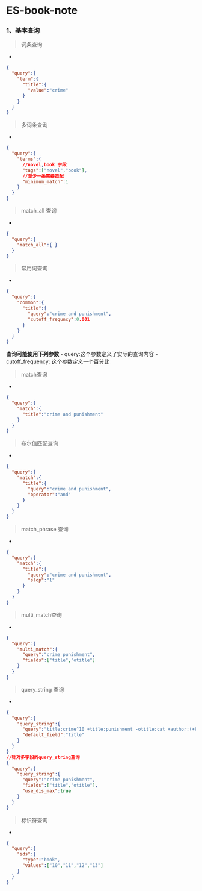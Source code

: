 # ES-book-note

### 1、基本查询
>  词条查询

+ 
```json
{
  "query":{
    "term":{
      "title":{
        "value":"crime"
      }
    }
  }
}
```

 >  多词条查询

 + 
```json
{
  "query":{
    "terms":{
      //novel,book 字段
      "tags":["novel","book"],
      //至少一条需要匹配
      "minimum_match":1
    }
  }
}
```

 >  match_all 查询

 + 
```json
{
  "query":{
    "match_all":{ }
  }
}
```

 >  常用词查询

 + 
```json
{
  "query":{
    "common":{
      "title":{
        "query":"crime and punishment",
        "cutoff_frequncy":0.001
      }
    }
  }
}
```
__查询可能使用下列参数__
    - query:这个参数定义了实际的查询内容
    - cutoff_frequency: 这个参数定义一个百分比

 >  match查询

 + 
```json
{
  "query":{
    "match":{
      "title":"crime and punishment"
    }
  }
}
```

 >  布尔值匹配查询

 + 
```json
{
  "query":{
    "match":{
      "title":{
        "query":"crime and punishment",
        "operator":"and"
      }
    }
  }
}
```

 >  match_phrase 查询

 + 
```json
{
  "query":{
    "match":{
      "title":{
        "query":"crime and punishment",
        "slop":"1"
      }
    }
  }
}
```

 >  multi_match查询

 + 
```json
{
  "query":{
    "multi_match":{
      "query":"crime punishment",
      "fields":["title","otitle"]
    }
  }
}
```

 >  query_string 查询

 + 
```json
{
  "query":{
    "query_string":{
      "query":"title:crime^10 +title:punishment -otitle:cat +author:(+Fyodor +dostoevsky)",
      "default_field":"title"
    }
  }
}
//针对多字段的query_string查询
{
  "query":{
    "query_string":{
      "query":"crime punishment",
      "fields":["title","otitle"],
      "use_dis_max":true
    }
  }
}
```

 >  标识符查询

 + 
```json
{
  "query":{
    "ids":{
      "type":"book",
      "values":["10","11","12","13"]
    }
  }
}
```


